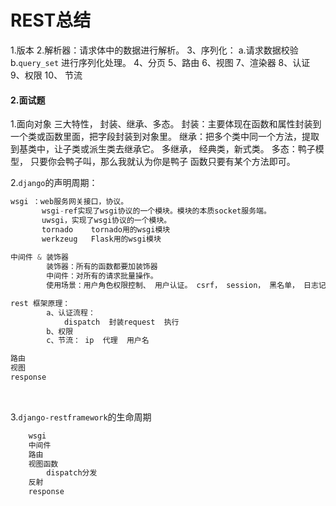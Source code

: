 # REST总结

1.版本
2.解析器：请求体中的数据进行解析。
3、序列化：
                 a.请求数据校验
                 b.`query_set` 进行序列化处理。
4、分页
5、路由
6、视图
7、渲染器
8、认证
9、权限
10、 节流

#### 2.面试题

1.面向对象 三大特性， 封装、继承、多态。
	封装：主要体现在函数和属性封装到一个类或函数里面，把字段封装到对象里。 
	继承：把多个类中同一个方法，提取到基类中，让子类或派生类去继承它。
			   多继承， 经典类，新式类。
	多态：鸭子模型， 只要你会鸭子叫，那么我就认为你是鸭子
		 	   函数只要有某个方法即可。

2.`django`的声明周期：

```python
wsgi ：web服务网关接口，协议。
	   wsgi-ref实现了wsgi协议的一个模块。模块的本质socket服务端。
	   uwsgi，实现了wsgi协议的一个模块。
	   tornado    tornado用的wsgi模块
	   werkzeug   Flask用的wsgi模块
	   
中间件 & 装饰器
		装饰器：所有的函数都要加装饰器
		中间件：对所有的请求批量操作。
		使用场景：用户角色权限控制、 用户认证。 csrf， session， 黑名单， 日志记录

rest 框架原理：
		a、认证流程：
			dispatch  封装request  执行
		b、权限
		c、节流： ip  代理  用户名 

路由
视图
response
```


​	

3.`django-restframework`的生命周期

```python
	wsgi
	中间件
	路由
	视图函数
		dispatch分发
	反射
	response
```